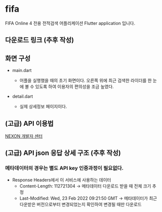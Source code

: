 # fifa
FIFA Online 4 전용 전적검색 어플리케이션
Flutter application 입니다.

## 다운로드 링크 (추후 작성)

## 화면 구성
- main.dart
    - 어플을 실행했을 때의 초기 화면이다. 오른쪽 위에 최근 검색한 라이더를 한 눈에 볼 수 있도록 하여 이용자의 편의성을 조금 높였다.

- detail.dart
    - 실제 상세정보 페이지이다.

## (고급) API 이용법
[NEXON 개발자 센터](https://developers.nexon.com/fifaonline4)

## (고급) API json 응답 상세 구조 (추후 작성)
### 메타데이터의 경우는 별도 API key 인증과정이 필요없다.

- Response Headers에서 이 서비스에 사용하는 데이터
    - Content-Length: 112721304 -> 메타데이터 다운로드 받을 때 전체 크기 추정
    - Last-Modified: Wed, 23 Feb 2022 09:21:50 GMT -> 메타데이터가 최근 다운받은 버전으로부터 변경되었는지 확인하여 변경될 때만 다운로드